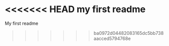 <<<<<<< HEAD
my first readme
=======
My first readme
>>>>>>> ba0972d04482083165dc5bb738aacced5794768e

